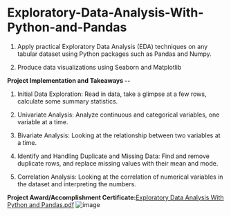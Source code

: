 # Exploratory-Data-Analysis-With-Python-and-Pandas

1. Apply practical Exploratory Data Analysis (EDA) techniques on any tabular dataset using Python packages such as Pandas and Numpy.

2. Produce data visualizations using Seaborn and Matplotlib


**Project Implementation and Takeaways --**

1. Initial Data Exploration: Read in data, take a glimpse at a few rows, calculate some summary statistics.

2. Univariate Analysis: Analyze continuous and categorical variables, one variable at a time.

3. Bivariate Analysis: Looking at the relationship between two variables at a time.

4. Identify and Handling Duplicate and Missing Data: Find and remove duplicate rows, and replace missing values with their mean and mode.

5. Correlation Analysis: Looking at the correlation of numerical variables in the dataset and interpreting the numbers.


**Project Award/Accomplishment Certificate:**[Exploratory Data Analysis With Python and Pandas.pdf](https://github.com/Pikachu0405/Exploratory-Data-Analysis-With-Python-and-Pandas/files/7636292/Exploratory.Data.Analysis.With.Python.and.Pandas.pdf)
![image](https://user-images.githubusercontent.com/93926742/144292215-76bfa936-acc5-4b8f-8865-003d9ff0260f.png)
